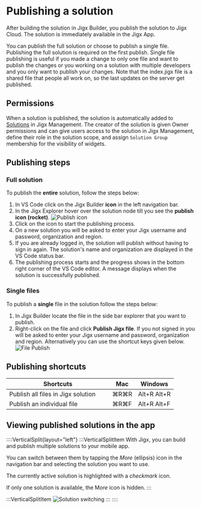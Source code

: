 # Publishing a solution

After building the solution in Jigx Builder, you publish the solution to Jigx Cloud. The solution is immediately available in the Jigx App.

You can publish the full solution or choose to publish a single file. Publishing the full solution is required on the first publish. Single file publishing is useful if you made a change to only one file and want to publish the changes or you working on a solution with multiple developers and you only want to publish your changes. Note that the index.jigx file is a shared file that people all work on, so the last updates on the server get published.

## Permissions

When a solution is published, the solution is automatically added to [Solutions](../../administration/solutions/solutions.md) in Jigx Management. The creator of the solution is given Owner permissions and can give users access to the solution in Jigx Management, define their role in the solution scope, and assign `Solution Group` membership for the visibility of widgets.

## Publishing steps

### Full solution

To publish the **entire** solution, follow the steps below:

1. In VS Code click on the Jigx Builder **icon** in the left navigation bar.
2. In the Jigx Explorer hover over the solution node till you see the **publish icon (rocket)**. ![Publish icon](https://archbee-image-uploads.s3.amazonaws.com/0TQnKgJpsWhT3gQzQOhdY-7EXxML_axMCYnri0YV0DV-20250514-074940.png)
3. Click on the icon to start the publishing process.
4. On a new solution you will be asked to enter your Jigx username and password, organization and region.
5. If you are already logged in, the solution will publish without having to sign in again. The solution's name and organization are displayed in the VS Code status bar.
6. The publishing process starts and the progress shows in the bottom right corner of the VS Code editor. A message displays when the solution is successfully published.

### Single files

To publish a **single** file in the solution follow the steps below:

1. In Jigx Builder locate the file in the side bar explorer that you want to publish.
2. Right-click on the file and click **Publish Jigx file**. If you not signed in you will be asked to enter your Jigx username and password, organization and region. Alternatively you can use the shortcut keys given below. ![File Publish](https://archbee-image-uploads.s3.amazonaws.com/0TQnKgJpsWhT3gQzQOhdY-LF3q0EiQqbW0D5LMA1xeN-20250514-080338.png)

## Publishing shortcuts

<table><thead><tr><th width="257.83203125">Shortcuts</th><th>Mac</th><th>Windows</th></tr></thead><tbody><tr><td>Publish all files in Jigx solution</td><td>⌘R⌘R</td><td>Alt+R Alt+R</td></tr><tr><td>Publish an individual file</td><td>⌘R⌘F</td><td>Alt+R Alt+F</td></tr></tbody></table>

## Viewing published solutions in the app

::::VerticalSplit{layout="left"} :::VerticalSplitItem With Jigx, you can build and publish multiple solutions to your mobile app.

You can switch between them by tapping the _More_ (ellipsis) icon in the navigation bar and selecting the solution you want to use.

The currently active solution is highlighted with a _checkmark_ icon.

If only one solution is available, the &#x4D;_&#x6F;re_ icon is hidden. :::

:::VerticalSplitItem ![Solution switching](https://archbee-image-uploads.s3.amazonaws.com/0TQnKgJpsWhT3gQzQOhdY-_wNc-4qfpMvnhWhjpKEx8-20250429-113930.png) ::: ::::
